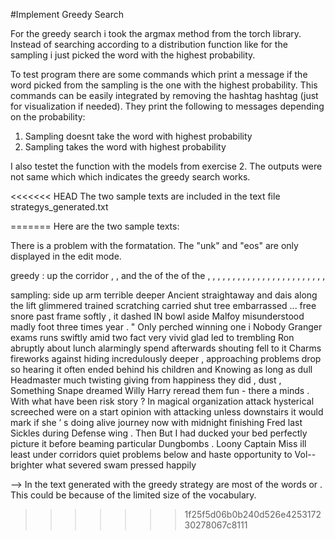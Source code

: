 #Implement Greedy Search

For the greedy search i took the argmax method from the torch library. 
Instead of searching according to a distribution function like for the sampling i just picked the 
word with the highest probability. 

To test program there are some commands which print a message if the word picked from the sampling is the one
with the highest probability. This commands can be easily integrated by removing the hashtag hashtag (just for visualization if needed). 
They print the following to messages depending on the probability:
1. Sampling doesnt take the word with highest probability
2. Sampling takes the word with highest probability


I also testet the function with the models from exercise 2. The outputs were not same which which indicates the greedy search works. 

<<<<<<< HEAD
The two sample texts are  included in the text file strategys_generated.txt


=======
Here are the two sample texts: 

There is a problem with the formatation. The "unk" and "eos" are only displayed in the edit mode. 

greedy :
up the corridor , <eos> <unk> <unk> , and the <unk> of the <unk> <unk> of the <unk> <unk> ,
<unk> <unk> <eos> <unk> , <unk> <unk> , <unk> <unk> , <unk> <unk> , <unk> <unk> , <eos> <unk> <unk>
, <unk> <unk> , <unk> <unk> , <unk> <unk> , <unk> <unk> <eos> <unk> , <unk> <unk> , <unk> <unk>
, <unk> <unk> , <unk> <unk> <eos> <unk> , <unk> <unk> , <unk> <unk> , <unk> <unk> , <unk> <unk>
<eos> <unk> , <unk> <unk> , <unk> <unk> , <unk> <unk> , <unk> <unk> <eos> <unk> , <unk> <unk> <unk>
<unk> <unk> <eos> <unk> , <unk> <unk> <unk> <unk> <eos> <unk> <unk> <unk> <unk> <eos> <unk> <unk> <unk> <eos> <unk>
<unk> <eos> <unk> <unk> <eos> <unk> <unk> <eos> <unk> <unk> <eos> <unk> <unk> <eos> <unk> <unk> <eos> <unk> <unk> <eos>
<unk> <unk> <eos> <unk> <unk> <eos> <unk> <unk> <eos> <unk> <unk> <eos> <unk> <unk> <eos> <unk> <unk> <eos> <unk> <unk>
<eos> <unk> <unk> <eos> <unk> <unk> <eos> <unk> <unk> <eos> <unk> <unk> <eos> <unk> <unk> <eos> <unk> <unk> <eos> <unk>
<unk> <eos> <unk> <unk> <eos> <unk> <unk> <eos> <unk> <unk> <eos> <unk> <unk> <eos> <unk> <unk> <eos> <unk> <unk> <eos>



sampling:
side up arm terrible deeper Ancient straightaway and dais along the lift glimmered trained scratching carried shut tree embarrassed ...
free snore <unk> past frame softly , it dashed IN bowl aside Malfoy misunderstood madly foot three times year .
&quot; Only perched winning one i <eos> Nobody Granger exams runs swiftly amid two fact very vivid glad led to
trembling Ron abruptly about lunch alarmingly spend afterwards shouting fell to it Charms fireworks against hiding incredulously deeper , approaching
problems drop so hearing it often ended behind his children and Knowing as long as dull <eos> Headmaster much twisting
giving from happiness they did , dust , Something Snape dreamed Willy Harry reread them fun - there a minds
. With what have been risk story ? In magical organization attack hysterical screeched were on a start opinion with
attacking unless downstairs it would mark if she ’ s doing alive journey now with midnight finishing Fred last Sickles
during Defense wing . Then But I had ducked your bed perfectly picture it before beaming particular Dungbombs . Loony
Captain Miss ill least under corridors quiet problems below and haste opportunity to Vol-- brighter what severed swam pressed happily



--> In the text generated with the greedy strategy are most of the words <unk> or <eos>. This could be because of
the limited size of the vocabulary.
>>>>>>> 1f25f5d06b0b240d526e425317230278067c8111


